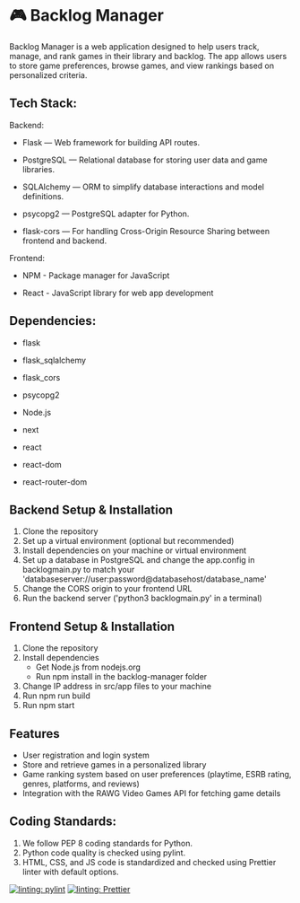 # 🎮 Backlog Manager

Backlog Manager is a web application designed to help users track, manage, and rank games in their library and backlog. The app allows users to store game preferences, browse games, and view rankings based on personalized criteria.

## Tech Stack:
Backend:
* Flask — Web framework for building API routes.

* PostgreSQL — Relational database for storing user data and game libraries.

* SQLAlchemy — ORM to simplify database interactions and model definitions.

* psycopg2 — PostgreSQL adapter for Python.

* flask-cors — For handling Cross-Origin Resource Sharing between frontend and backend.

Frontend:
* NPM - Package manager for JavaScript

* React - JavaScript library for web app development

## Dependencies:
* flask
* flask_sqlalchemy
* flask_cors
* psycopg2

* Node.js
* next
* react
* react-dom
* react-router-dom

## Backend Setup & Installation
1. Clone the repository
2. Set up a virtual environment (optional but recommended)
3. Install dependencies on your machine or virtual environment
4. Set up a database in PostgreSQL and change the app.config in backlogmain.py to match your 'databaseserver://user:password@databasehost/database_name'
5. Change the CORS origin to your frontend URL
6. Run the backend server ('python3 backlogmain.py' in a terminal)

## Frontend Setup & Installation
1. Clone the repository
2. Install dependencies
    - Get Node.js from nodejs.org
    - Run npm install in the backlog-manager folder
3. Change IP address in src/app files to your machine
4. Run npm run build
5. Run npm start

## Features
* User registration and login system
* Store and retrieve games in a personalized library
* Game ranking system based on user preferences (playtime, ESRB rating, genres, platforms, and reviews)
* Integration with the RAWG Video Games API for fetching game details

## Coding Standards:
1. We follow PEP 8 coding standards for Python.
2. Python code quality is checked using pylint.
3. HTML, CSS, and JS code is standardized and checked using Prettier linter with default options.


[![linting: pylint](https://img.shields.io/badge/linting-pylint-yellowgreen)](https://github.com/pylint-dev/pylint)
[![linting: Prettier](https://img.shields.io/badge/linting-prettier-yellowgreen)](https://prettier.io)

